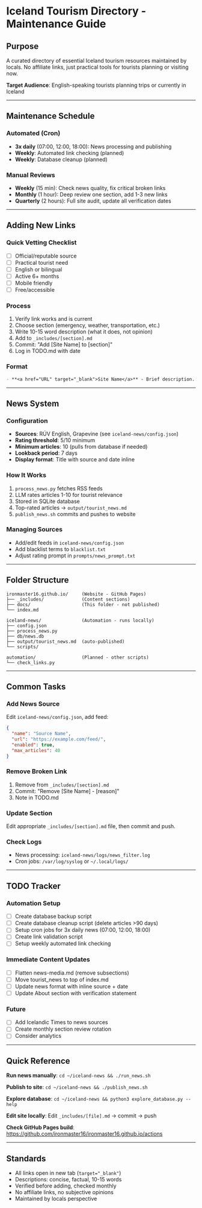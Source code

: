 # Iceland Tourism Directory - Maintenance Guide

## Purpose
A curated directory of essential Iceland tourism resources maintained by locals. No affiliate links, just practical tools for tourists planning or visiting now.

**Target Audience**: English-speaking tourists planning trips or currently in Iceland

---

## Maintenance Schedule

### Automated (Cron)
- **3x daily** (07:00, 12:00, 18:00): News processing and publishing
- **Weekly**: Automated link checking (planned)
- **Weekly**: Database cleanup (planned)

### Manual Reviews
- **Weekly** (15 min): Check news quality, fix critical broken links
- **Monthly** (1 hour): Deep review one section, add 1-3 new links
- **Quarterly** (2 hours): Full site audit, update all verification dates

---

## Adding New Links

### Quick Vetting Checklist
- [ ] Official/reputable source
- [ ] Practical tourist need
- [ ] English or bilingual
- [ ] Active 6+ months
- [ ] Mobile friendly
- [ ] Free/accessible

### Process
1. Verify link works and is current
2. Choose section (emergency, weather, transportation, etc.)
3. Write 10-15 word description (what it does, not opinion)
4. Add to `_includes/[section].md`
5. Commit: "Add [Site Name] to [section]"
6. Log in TODO.md with date

### Format
```markdown
- **<a href="URL" target="_blank">Site Name</a>** - Brief description. <small>Language if not EN</small>
```

---

## News System

### Configuration
- **Sources**: RÚV English, Grapevine (see `iceland-news/config.json`)
- **Rating threshold**: 5/10 minimum
- **Minimum articles**: 10 (pulls from database if needed)
- **Lookback period**: 7 days
- **Display format**: Title with source and date inline

### How It Works
1. `process_news.py` fetches RSS feeds
2. LLM rates articles 1-10 for tourist relevance
3. Stored in SQLite database
4. Top-rated articles → `output/tourist_news.md`
5. `publish_news.sh` commits and pushes to website

### Managing Sources
- Add/edit feeds in `iceland-news/config.json`
- Add blacklist terms to `blacklist.txt`
- Adjust rating prompt in `prompts/news_prompt.txt`

---

## Folder Structure

```
ironmaster16.github.io/     (Website - GitHub Pages)
├── _includes/              (Content sections)
├── docs/                   (This folder - not published)
└── index.md

iceland-news/               (Automation - runs locally)
├── config.json
├── process_news.py
├── db/news.db
├── output/tourist_news.md  (auto-published)
└── scripts/

automation/                 (Planned - other scripts)
└── check_links.py
```

---

## Common Tasks

### Add News Source
Edit `iceland-news/config.json`, add feed:
```json
{
  "name": "Source Name",
  "url": "https://example.com/feed/",
  "enabled": true,
  "max_articles": 40
}
```

### Remove Broken Link
1. Remove from `_includes/[section].md`
2. Commit: "Remove [Site Name] - [reason]"
3. Note in TODO.md

### Update Section
Edit appropriate `_includes/[section].md` file, then commit and push.

### Check Logs
- News processing: `iceland-news/logs/news_filter.log`
- Cron jobs: `/var/log/syslog` or `~/.local/logs/`

---

## TODO Tracker

### Automation Setup
- [ ] Create database backup script
- [ ] Create database cleanup script (delete articles >90 days)
- [ ] Setup cron jobs for 3x daily news (07:00, 12:00, 18:00)
- [ ] Create link validation script
- [ ] Setup weekly automated link checking

### Immediate Content Updates
- [ ] Flatten news-media.md (remove subsections)
- [ ] Move tourist_news to top of index.md
- [ ] Update news format with inline source + date
- [ ] Update About section with verification statement

### Future
- [ ] Add Icelandic Times to news sources
- [ ] Create monthly section review rotation
- [ ] Consider analytics

---

## Quick Reference

**Run news manually**: `cd ~/iceland-news && ./run_news.sh`

**Publish to site**: `cd ~/iceland-news && ./publish_news.sh`

**Explore database**: `cd ~/iceland-news && python3 explore_database.py --help`

**Edit site locally**: Edit `_includes/[file].md` → commit → push

**Check GitHub Pages build**: https://github.com/ironmaster16/ironmaster16.github.io/actions

---

## Standards

- All links open in new tab (`target="_blank"`)
- Descriptions: concise, factual, 10-15 words
- Verified before adding, checked monthly
- No affiliate links, no subjective opinions
- Maintained by locals perspective
